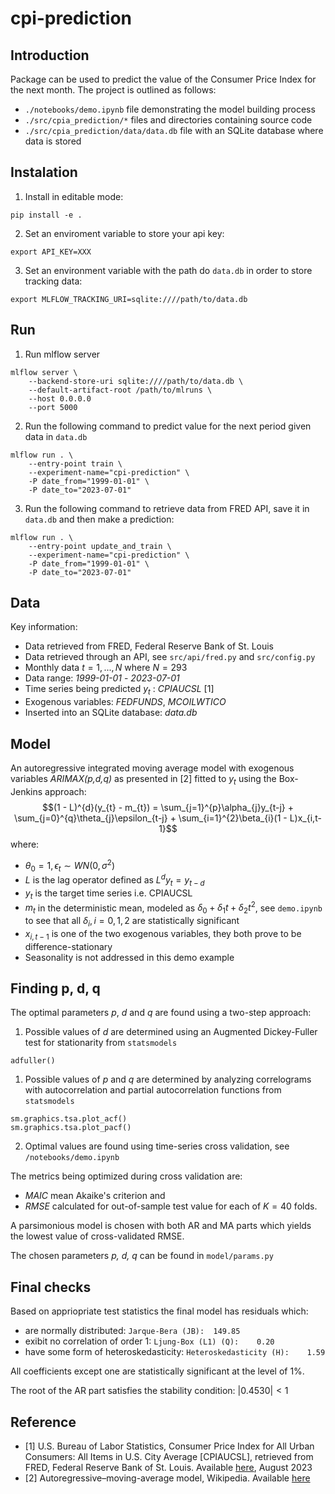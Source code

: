 # cpi-prediction

## Introduction
Package can be used to predict the value of the Consumer Price Index for the next month.
The project is outlined as follows: 
* `./notebooks/demo.ipynb` file demonstrating the model building process
* `./src/cpia_prediction/*` files and directories containing source code
* `./src/cpia_prediction/data/data.db` file with an SQLite database where data is stored

## Instalation
1. Install in editable mode:
```
pip install -e .
```
2. Set an enviroment variable to store your api key:
```
export API_KEY=XXX
```
3. Set an environment variable with the path do `data.db` in order to store tracking data:
```
export MLFLOW_TRACKING_URI=sqlite:////path/to/data.db
```

## Run
1. Run mlflow server
```
mlflow server \
    --backend-store-uri sqlite:////path/to/data.db \
    --default-artifact-root /path/to/mlruns \
    --host 0.0.0.0
    --port 5000
```
2. Run the following command to predict value for the next period given data in `data.db`
```
mlflow run . \
    --entry-point train \
    --experiment-name="cpi-prediction" \
    -P date_from="1999-01-01" \
    -P date_to="2023-07-01"
```
3. Run the following command to retrieve data from FRED API, save it in `data.db` and then make a prediction:
```
mlflow run . \
    --entry-point update_and_train \
    --experiment-name="cpi-prediction" \
    -P date_from="1999-01-01" \
    -P date_to="2023-07-01"
```

## Data 
Key information:
* Data retrieved from FRED, Federal Reserve Bank of St. Louis
* Data retrieved through an API, see `src/api/fred.py` and `src/config.py`
* Monthly data  $t=1, ..., N$ where $N = 293$
* Data range: *1999-01-01* - *2023-07-01*
* Time series being predicted $y_{t}$ : *CPIAUCSL* [1]
* Exogenous variables: *FEDFUNDS*, *MCOILWTICO*
* Inserted into an SQLite database: *data.db*

## Model
An autoregressive integrated moving average model with exogenous variables *ARIMAX(p,d,q)* as presented in [2] fitted to $y_{t}$ using the Box-Jenkins approach:
$$(1 - L)^{d}(y_{t} - m_{t}) = \sum_{j=1}^{p}\alpha_{j}y_{t-j} + \sum_{j=0}^{q}\theta_{j}\epsilon_{t-j} + \sum_{i=1}^{2}\beta_{i}(1 - L)x_{i,t-1}$$
where:
* $\theta_{0}=1,   \epsilon_{t} \sim WN(0, \sigma^{2})$
* $L$ is the lag operator defined as $L^{d}y_{t} = y_{t-d}$
* $y_t$ is the target time series i.e. CPIAUCSL
* $m_{t}$ in the deterministic mean, modeled as $\delta_{0} + \delta_{1}t + \delta_{2}t^{2}$, see `demo.ipynb` to see that all $\delta_{i}, i=0,1,2$ are statistically significant
* $x_{i, t-1}$ is one of the two exogenous variables, they both prove to be difference-stationary
* Seasonality is not addressed in this demo example 

## Finding p, d, q
The optimal parameters $p$, $d$ and $q$ are found using a two-step approach:
1. Possible values of $d$ are determined using an Augmented Dickey-Fuller test for stationarity from `statsmodels`
```
adfuller()
```
1. Possible values of $p$ and $q$ are determined by analyzing correlograms with autocorrelation and partial autocorrelation functions from `statsmodels`
```
sm.graphics.tsa.plot_acf()
sm.graphics.tsa.plot_pacf()
```
2. Optimal values are found using time-series cross validation, see `/notebooks/demo.ipynb`


The metrics being optimized during cross validation are: 
* *MAIC* mean Akaike's criterion and 
* *RMSE* calculated for out-of-sample test value for each of $K = 40$ folds.

A parsimonious model is chosen with both AR and MA parts which yields the lowest value of cross-validated RMSE.

The chosen parameters *p, d, q* can be found in `model/params.py`

## Final checks
Based on appriopriate test statistics the final model has residuals which:
* are normally distributed: `Jarque-Bera (JB):	149.85`
* exibit no correlation of order 1: `Ljung-Box (L1) (Q):	0.20`
* have some form of heteroskedasticity: `Heteroskedasticity (H):	1.59`

All coefficients except one are statistically significant at the level of 1%. 

The root of the AR part satisfies the stability condition: $|0.4530| < 1$


## Reference
* [1] U.S. Bureau of Labor Statistics, Consumer Price Index for All Urban Consumers: All Items in U.S. City Average [CPIAUCSL], retrieved from FRED, Federal Reserve Bank of St. Louis. Available [here](https://fred.stlouisfed.org/series/CPIAUCSL), August 2023
* [2] Autoregressive–moving-average model, Wikipedia. Available [here](https://en.wikipedia.org/wiki/Autoregressive%E2%80%93moving-average_model#ARMAX)


